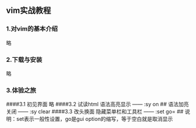 ## vim实战教程

### 1.对vim的基本介绍
略
### 2.下载与安装
略
### 3.体验之旅
####3.1 初见界面
略
####3.2 试读html
语法高亮显示 —— :sy on      ## 语法加亮关闭 —— :sy clear
####3.3 改头换面
隐藏菜单栏和工具栏 —— :set go=   ## 说明：set表示一般性设置，go是gui option的缩写，等于空白就是取消显示

